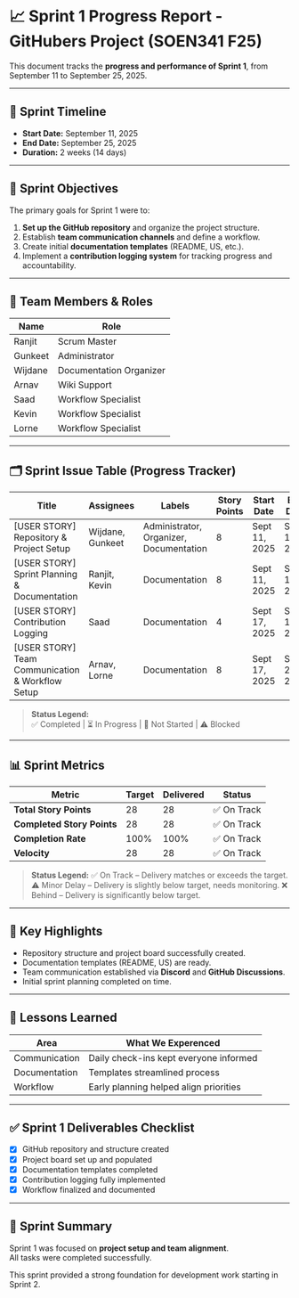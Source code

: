 # 📈 Sprint 1 Progress Report - GitHubers Project (SOEN341 F25)

This document tracks the **progress and performance of Sprint 1**, from September 11 to September 25, 2025.  

---

## 📅 Sprint Timeline
- **Start Date:** September 11, 2025  
- **End Date:** September 25, 2025  
- **Duration:** 2 weeks (14 days)

---

## 🎯 Sprint Objectives
The primary goals for Sprint 1 were to:
1. **Set up the GitHub repository** and organize the project structure.
2. Establish **team communication channels** and define a workflow.
3. Create initial **documentation templates** (README, US, etc.).
4. Implement a **contribution logging system** for tracking progress and accountability.

---

## 👥 Team Members & Roles
| Name    | Role            |
|---------|-----------------|
| Ranjit  | Scrum Master |
| Gunkeet | Administrator|
| Wijdane | Documentation Organizer |
| Arnav   | Wiki Support |  
| Saad    | Workflow Specialist | 
| Kevin   | Workflow Specialist |
| Lorne   | Workflow Specialist |

---

## 🗂 Sprint Issue Table (Progress Tracker)

| Title                                   | Assignees            | Labels                                | Story Points | Start Date     | End Date       | Status   | Issue Link |
|----------------------------------------|----------------------|---------------------------------------|--------------|----------------|----------------|----------|------------|
| [USER STORY] Repository & Project Setup | Wijdane, Gunkeet     | Administrator, Organizer, Documentation | 8            | Sept 11, 2025  | Sept 16, 2025  | ✅ Completed | [#24](https://github.com/keetsm1/githubers-SOEN341_Project_F25/issues/24#issue-3450565370) |
| [USER STORY] Sprint Planning & Documentation | Ranjit, Kevin       | Documentation                         | 8            | Sept 11, 2025  | Sept 16, 2025  | ✅ Completed | [#25](https://github.com/keetsm1/githubers-SOEN341_Project_F25/issues/25#issue-3450579882) |
| [USER STORY] Contribution Logging       | Saad                 | Documentation                         | 4            | Sept 17, 2025  | Sept 19, 2025  | ✅ Completed | [#26](https://github.com/keetsm1/githubers-SOEN341_Project_F25/issues/26#issue-3450588877) |
| [USER STORY] Team Communication & Workflow Setup | Arnav, Lorne        | Documentation                         | 8            | Sept 17, 2025  | Sept 23, 2025  | ✅ Completed | [#28](https://github.com/keetsm1/githubers-SOEN341_Project_F25/issues/28#issue-3450705507) |

> **Status Legend:**  
> ✅ Completed | ⏳ In Progress | 🔲 Not Started | ⚠ Blocked

---

## 📊 Sprint Metrics

| Metric                     | Target | Delivered | Status |
|----------------------------|--------|--------|--------|
| **Total Story Points**     | 28     | 28 | ✅ On Track |
| **Completed Story Points** | 28     | 28 | ✅ On Track |
| **Completion Rate**        | 100%   | 100% | ✅ On Track |
| **Velocity**               | 28     | 28 | ✅ On Track |

> **Status Legend:**
✅ On Track – Delivery matches or exceeds the target.
⚠ Minor Delay – Delivery is slightly below target, needs monitoring.
❌ Behind – Delivery is significantly below target.
---

## 📝 Key Highlights
- Repository structure and project board successfully created.
- Documentation templates (README, US) are ready.
- Team communication established via **Discord** and **GitHub Discussions**.
- Initial sprint planning completed on time.

---

## 📖 Lessons Learned
| Area | What We Experenced  |
|------|----------------|
| Communication | Daily check-ins kept everyone informed |
| Documentation | Templates streamlined process |
| Workflow | Early planning helped align priorities |

---

## ✅ Sprint 1 Deliverables Checklist
- [x] GitHub repository and structure created  
- [x] Project board set up and populated  
- [x] Documentation templates completed  
- [x] Contribution logging fully implemented  
- [x] Workflow finalized and documented  

---

## 🏁 Sprint Summary
Sprint 1 was focused on **project setup and team alignment**.  
All tasks were completed successfully.


This sprint provided a strong foundation for development work starting in Sprint 2.

